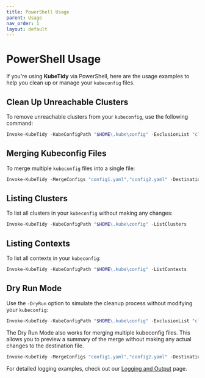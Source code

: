 ```yaml
---
title: PowerShell Usage
parent: Usage
nav_order: 1
layout: default
---
```


# PowerShell Usage

If you're using **KubeTidy** via PowerShell, here are the usage examples to help you clean up or manage your `kubeconfig` files.

## Clean Up Unreachable Clusters

To remove unreachable clusters from your `kubeconfig`, use the following command:

```powershell
Invoke-KubeTidy -KubeConfigPath "$HOME\.kube\config" -ExclusionList "cluster1,cluster2"
```

## Merging Kubeconfig Files

To merge multiple `kubeconfig` files into a single file:

```powershell
Invoke-KubeTidy -MergeConfigs "config1.yaml","config2.yaml" -DestinationConfig "$HOME\.kube\config"
```

## Listing Clusters

To list all clusters in your `kubeconfig` without making any changes:

```powershell
Invoke-KubeTidy -KubeConfigPath "$HOME\.kube\config" -ListClusters
```

## Listing Contexts

To list all contexts in your `kubeconfig`:

```powershell
Invoke-KubeTidy -KubeConfigPath "$HOME\.kube\config" -ListContexts
```

## Dry Run Mode

Use the `-DryRun` option to simulate the cleanup process without modifying your `kubeconfig`:

```powershell
Invoke-KubeTidy -KubeConfigPath "$HOME\.kube\config" -ExclusionList "cluster1" -DryRun
```

The Dry Run Mode also works for merging multiple kubeconfig files. This allows you to preview a summary of the merge without making any actual changes to the destination file.

```PowerShell
Invoke-KubeTidy -MergeConfigs "config1.yaml","config2.yaml" -DestinationConfig "$HOME\\.kube\\config" -DryRun
```

For detailed logging examples, check out our [Logging and Output](logging-output) page.
